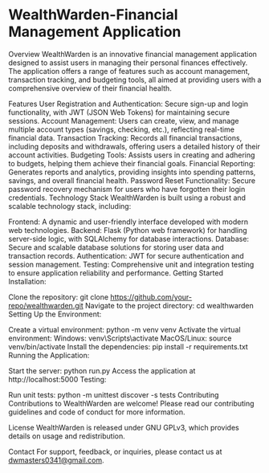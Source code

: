 # WealthWarden-Financial Management Application

Overview
WealthWarden is an innovative financial management application designed to assist users in managing their personal finances effectively. The application offers a range of features such as account management, transaction tracking, and budgeting tools, all aimed at providing users with a comprehensive overview of their financial health.

Features
User Registration and Authentication: Secure sign-up and login functionality, with JWT (JSON Web Tokens) for maintaining secure sessions.
Account Management: Users can create, view, and manage multiple account types (savings, checking, etc.), reflecting real-time financial data.
Transaction Tracking: Records all financial transactions, including deposits and withdrawals, offering users a detailed history of their account activities.
Budgeting Tools: Assists users in creating and adhering to budgets, helping them achieve their financial goals.
Financial Reporting: Generates reports and analytics, providing insights into spending patterns, savings, and overall financial health.
Password Reset Functionality: Secure password recovery mechanism for users who have forgotten their login credentials.
Technology Stack
WealthWarden is built using a robust and scalable technology stack, including:

Frontend: A dynamic and user-friendly interface developed with modern web technologies.
Backend: Flask (Python web framework) for handling server-side logic, with SQLAlchemy for database interactions.
Database: Secure and scalable database solutions for storing user data and transaction records.
Authentication: JWT for secure authentication and session management.
Testing: Comprehensive unit and integration testing to ensure application reliability and performance.
Getting Started
Installation:

Clone the repository: git clone https://github.com/your-repo/wealthwarden.git
Navigate to the project directory: cd wealthwarden
Setting Up the Environment:

Create a virtual environment: python -m venv venv
Activate the virtual environment:
Windows: venv\Scripts\activate
MacOS/Linux: source venv/bin/activate
Install the dependencies: pip install -r requirements.txt
Running the Application:

Start the server: python run.py
Access the application at http://localhost:5000
Testing:

Run unit tests: python -m unittest discover -s tests
Contributing
Contributions to WealthWarden are welcome! Please read our contributing guidelines and code of conduct for more information.

License
WealthWarden is released under  GNU GPLv3, which provides details on usage and redistribution.

Contact
For support, feedback, or inquiries, please contact us at dwmasters0341@gmail.com.
